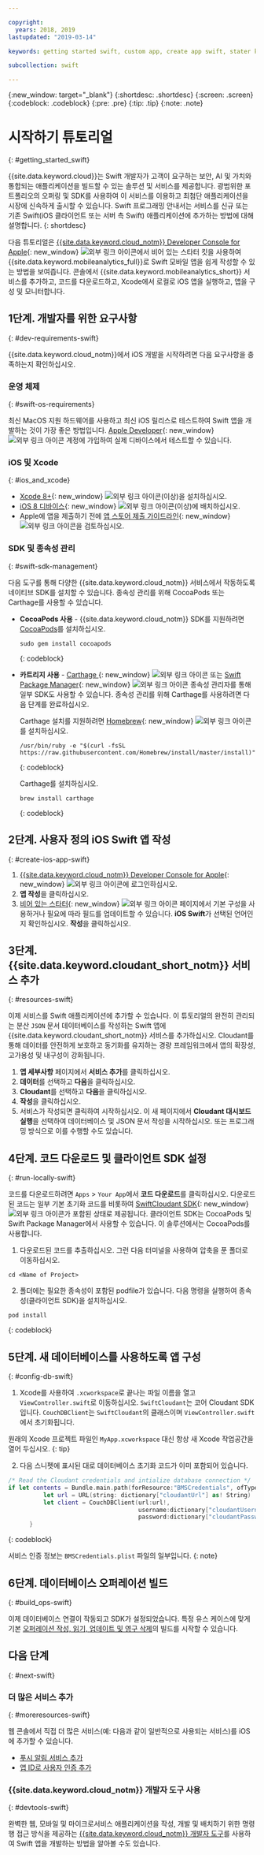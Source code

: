 ```yaml
---

copyright:
  years: 2018, 2019
lastupdated: "2019-03-14"

keywords: getting started swift, custom app, create app swift, stater kit swift, apple app swift, swift dependency, ios development

subcollection: swift

---
```


{:new_window: target="_blank"}
{:shortdesc: .shortdesc}
{:screen: .screen}
{:codeblock: .codeblock}
{:pre: .pre}
{:tip: .tip}
{:note: .note}

# 시작하기 튜토리얼
{: #getting_started_swift}

{{site.data.keyword.cloud}}는 Swift 개발자가 고객이 요구하는 보안, AI 및 가치와 통합되는 애플리케이션을 빌드할 수 있는 솔루션 및 서비스를 제공합니다. 광범위한 포트폴리오의 오퍼링 및 SDK를 사용하여 이 서비스를 이용하고 최첨단 애플리케이션을 시장에 신속하게 출시할 수 있습니다. Swift 프로그래밍 안내서는 서비스를 신규 또는 기존 Swift(iOS 클라이언트 또는 서버 측 Swift) 애플리케이션에 추가하는 방법에 대해 설명합니다.
{: shortdesc}

다음 튜토리얼은 [{{site.data.keyword.cloud_notm}} Developer Console for Apple](https://cloud.ibm.com/developer/appledevelopment/starter-kits){: new_window} ![외부 링크 아이콘](../icons/launch-glyph.svg "외부 링크 아이콘")에서 비어 있는 스타터 킷을 사용하여 {{site.data.keyword.mobileanalytics_full}}로 Swift 모바일 앱을 쉽게 작성할 수 있는 방법을 보여즙니다. 콘솔에서 {{site.data.keyword.mobileanalytics_short}} 서비스를 추가하고, 코드를 다운로드하고, Xcode에서 로컬로 iOS 앱을 실행하고, 앱을 구성 및 모니터합니다.

## 1단계. 개발자를 위한 요구사항
{: #dev-requirements-swift}

{{site.data.keyword.cloud_notm}}에서 iOS 개발을 시작하려면 다음 요구사항을 충족하는지 확인하십시오.

### 운영 체제
{: #swift-os-requirements}

최신 MacOS 지원 하드웨어를 사용하고 최신 iOS 릴리스로 테스트하여 Swift 앱을 개발하는 것이 가장 좋은 방법입니다. [Apple Developer](https://developer.apple.com/){: new_window} ![외부 링크 아이콘](../icons/launch-glyph.svg "외부 링크 아이콘") 계정에 가입하여 실제 디바이스에서 테스트할 수 있습니다.

### iOS 및 Xcode
{: #ios_and_xcode}

- [Xcode 8+](https://developer.apple.com/xcode/){: new_window} ![외부 링크 아이콘](../icons/launch-glyph.svg "외부 링크 아이콘")(이상)을 설치하십시오. 
- [iOS 8 디바이스](https://support.apple.com/downloads/ios){: new_window} ![외부 링크 아이콘](../icons/launch-glyph.svg "외부 링크 아이콘")(이상)에 배치하십시오. 
- Apple에 앱을 제출하기 전에 [앱 스토어 제출 가이드라인](https://developer.apple.com/app-store/guidelines/){: new_window} ![외부 링크 아이콘](../icons/launch-glyph.svg "외부 링크 아이콘")을 검토하십시오.

### SDK 및 종속성 관리
{: #swift-sdk-management}

다음 도구를 통해 다양한 {{site.data.keyword.cloud_notm}} 서비스에서 작동하도록 네이티브 SDK를 설치할 수 있습니다. 종속성 관리를 위해 CocoaPods 또는 Carthage를 사용할 수 있습니다.

* **CocoaPods 사용** - {{site.data.keyword.cloud_notm}} SDK를 지원하려면 [CocoaPods](https://cocoapods.org/)를 설치하십시오.
  ```
  sudo gem install cocoapods
  ```
  {: codeblock}

* **카트리지 사용** - [Carthage ](https://github.com/Carthage/Carthage){: new_window} ![외부 링크 아이콘](../icons/launch-glyph.svg "외부 링크 아이콘") 또는 [Swift Package Manager](https://swift.org/package-manager/){: new_window} ![외부 링크 아이콘](../icons/launch-glyph.svg "외부 링크 아이콘") 종속성 관리자를 통해 일부 SDK도 사용할 수 있습니다. 종속성 관리를 위해 Carthage를 사용하려면 다음 단계를 완료하십시오.

  Carthage 설치를 지원하려면 [Homebrew](https://brew.sh/){: new_window} ![외부 링크 아이콘](../icons/launch-glyph.svg "외부 링크 아이콘")를 설치하십시오. 
  ```
  /usr/bin/ruby -e "$(curl -fsSL https://raw.githubusercontent.com/Homebrew/install/master/install)"
  ```
  {: codeblock}

  Carthage를 설치하십시오.
  ```
  brew install carthage
  ```
  {: codeblock}

## 2단계. 사용자 정의 iOS Swift 앱 작성
{: #create-ios-app-swift}

1. [{{site.data.keyword.cloud_notm}} Developer Console for Apple](https://cloud.ibm.com/developer/appledevelopment/starter-kits){: new_window} ![외부 링크 아이콘](../icons/launch-glyph.svg "외부 링크 아이콘")에 로그인하십시오.
2. **앱 작성**을 클릭하십시오.
3. [비어 있는 스타터](https://cloud.ibm.com/developer/appledevelopment/create-app){: new_window} ![외부 링크 아이콘](../icons/launch-glyph.svg "외부 링크 아이콘") 페이지에서 기본 구성을 사용하거나 필요에 따라 필드를 업데이트할 수 있습니다. **iOS Swift**가 선택된 언어인지 확인하십시오. **작성**을 클릭하십시오.

## 3단계. {{site.data.keyword.cloudant_short_notm}} 서비스 추가
{: #resources-swift}

이제 서비스를 Swift 애플리케이션에 추가할 수 있습니다. 이 튜토리얼의 완전히 관리되는 분산 `JSON` 문서 데이터베이스를 작성하는 Swift 앱에 {{site.data.keyword.cloudant_short_notm}} 서비스를 추가하십시오. Cloudant를 통해 데이터를 안전하게 보호하고 동기화를 유지하는 경량 프레임워크에서 앱의 확장성, 고가용성 및 내구성이 강화됩니다.

1. **앱 세부사항** 페이지에서 **서비스 추가**를 클릭하십시오.
2. **데이터**를 선택하고 **다음**을 클릭하십시오.
3. **Cloudant**를 선택하고 **다음**을 클릭하십시오.
4. **작성**을 클릭하십시오.
5. 서비스가 작성되면 클릭하여 시작하십시오. 이 새 페이지에서 **Cloudant 대시보드 실행**을 선택하여 데이터베이스 및 JSON 문서 작성을 시작하십시오.  또는 프로그래밍 방식으로 이를 수행할 수도 있습니다.

## 4단계. 코드 다운로드 및 클라이언트 SDK 설정
{: #run-locally-swift}

코드를 다운로드하려면 `Apps` > `Your App`에서 **코드 다운로드**를 클릭하십시오. 다운로드된 코드는 일부 기본 초기화 코드를 비롯하여 [SwiftCloudant SDK](https://github.com/cloudant/swift-cloudant){: new_window} ![외부 링크 아이콘](../icons/launch-glyph.svg "외부 링크 아이콘")가 포함된 상태로 제공됩니다. 클라이언트 SDK는 CocoaPods 및 Swift Package Manager에서 사용할 수 있습니다. 이 솔루션에서는 CocoaPods를 사용합니다.

1. 다운로드된 코드를 추출하십시오. 그런 다음 터미널을 사용하여 압축을 푼 폴더로 이동하십시오.
  ```
  cd <Name of Project>
  ```

2. 폴더에는 필요한 종속성이 포함된 podfile가 있습니다. 다음 명령을 실행하여 종속성(클라이언트 SDK)을 설치하십시오.
  ```
  pod install
  ```
  {: codeblock}

## 5단계. 새 데이터베이스를 사용하도록 앱 구성
{: #config-db-swift}

1. Xcode를 사용하여 `.xcworkspace`로 끝나는 파일 이름을 열고 `ViewController.swift`로 이동하십시오. `SwiftCloudant`는 코어 Cloudant SDK입니다. `CouchDBClient`는 `SwiftCloudant`의 클래스이며 `ViewController.swift`에서 초기화됩니다.

  원래의 Xcode 프로젝트 파일인 `MyApp.xcworkspace` 대신 항상 새 Xcode 작업공간을 열어 두십시오.
  {: tip}

2. 다음 스니펫에 표시된 대로 데이터베이스 초기화 코드가 이미 포함되어 있습니다.
  ```swift
  /* Read the Cloudant credentials and intialize database connection */
  if let contents = Bundle.main.path(forResource:"BMSCredentials", ofType: "plist"), let dictionary = NSDictionary(contentsOfFile: contents) {
            let url = URL(string: dictionary["cloudantUrl"] as! String)
            let client = CouchDBClient(url:url!,
                                       username:dictionary["cloudantUsername"] as? String,
                                       password:dictionary["cloudantPassword"] as? String)
        }
  ```
  {: codeblock}

  서비스 인증 정보는 `BMSCredentials.plist` 파일의 일부입니다.
  {: note}

## 6단계. 데이터베이스 오퍼레이션 빌드
{: #build_ops-swift}

이제 데이터베이스 연결이 작동되고 SDK가 설정되었습니다. 특정 유스 케이스에 맞게 기본 [오퍼레이션 작성, 읽기, 업데이트 및 영구 삭제](/docs/swift/data?topic=swift-cloudant#cloudant)의 빌드를 시작할 수 있습니다.

## 다음 단계
{: #next-swift}

### 더 많은 서비스 추가
{: #moreresources-swift}

웹 콘솔에서 직접 더 많은 서비스(예: 다음과 같이 일반적으로 사용되는 서비스)를 iOS에 추가할 수 있습니다.

* [푸시 알림 서비스 추가](/docs/services/mobilepush?topic=mobile-pushnotification-gettingstartedtemplate#gettingstartedtemplate)
* [앱 ID로 사용자 인증 추가](/docs/services/appid?topic=appid-getting-started#getting-started)

### {{site.data.keyword.cloud_notm}} 개발자 도구 사용
{: #devtools-swift}

완벽한 웹, 모바일 및 마이크로서비스 애플리케이션을 작성, 개발 및 배치하기 위한 명령행 접근 방식을 제공하는 [{{site.data.keyword.cloud_notm}} 개발자 도구](/docs/cli?topic=cloud-cli-ibmcloud-cli#ibmcloud-cli)를 사용하여 Swift 앱을 개발하는 방법을 알아볼 수도 있습니다.
